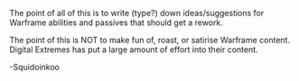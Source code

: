 The point of all of this is to write (type?) down ideas/suggestions for Warframe abilities and passives that should get a rework.

The point of this is NOT to make fun of, roast, or satirise Warframe content. Digital Extremes has put a large amount of effort into
their content.

-Squidoinkoo

